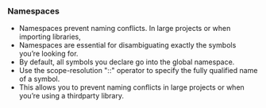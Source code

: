 ### Namespaces

- Namespaces prevent naming conflicts. In large projects or when importing libraries,
- Namespaces are essential for disambiguating exactly the symbols you’re looking for.
- By default, all symbols you declare go into the global namespace.
- Use the scope-resolution "::" operator to specify the fully qualified name of a symbol.
- This allows you to prevent naming conflicts in large projects or when you’re using a thirdparty library.
